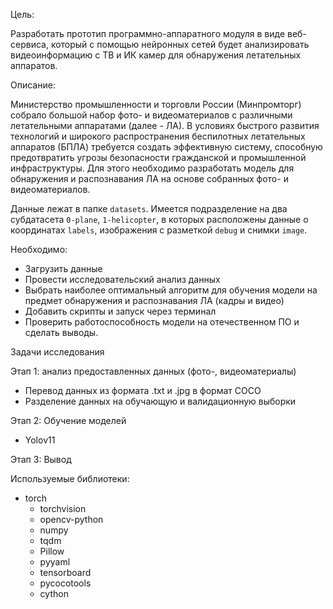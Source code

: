 Цель:

Разработать прототип программно-аппаратного модуля в виде веб-сервиса, который с помощью нейронных сетей будет анализировать видеоинформацию с ТВ и ИК камер для обнаружения летательных аппаратов.

Описание:

Министерство промышленности и торговли России (Минпромторг) собрало большой набор фото- и видеоматериалов с различными летательными аппаратами (далее - ЛА). В условиях быстрого развития технологий и широкого распространения беспилотных летательных аппаратов (БПЛА) требуется создать эффективную систему, способную предотвратить угрозы безопасности гражданской и промышленной инфраструктуры. Для этого необходимо разработать модель для обнаружения и распознавания ЛА на основе собранных фото- и видеоматериалов.

Данные лежат в папке `datasets`.  Имеется подразделение  на два субдатасета `0-plane`, `1-helicopter`, в которых расположены данные о координатах `labels`, изображения с разметкой `debug` и снимки `image`.

Необходимо:

- Загрузить данные
- Провести исследовательский анализ данных
- Выбрать наиболее оптимальный алгоритм для обучения модели на предмет обнаружения и распознавания ЛА (кадры и видео)
- Добавить скрипты и запуск через терминал 
- Проверить работоспособность модели на отечественном ПО и сделать выводы.

Задачи исследования


Этап 1: анализ предоставленных данных (фото-, видеоматериалы)
- Перевод данных из формата .txt и .jpg в формат COCO
- Разделение данных на обучающую и валидационную выборки

Этап 2: Обучение моделей

- Yolov11

Этап 3: Вывод

Используемые библиотеки:
- torch
  - torchvision
  - opencv-python
  - numpy
  - tqdm
  - Pillow
  - pyyaml
  - tensorboard
  - pycocotools
  - cython
